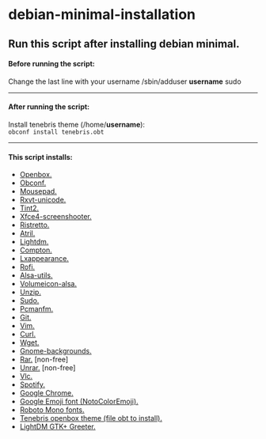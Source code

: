 # debian-minimal-installation
## Run this script after installing debian minimal.

#### Before running the script:
Change the last line with your username /sbin/adduser **username** sudo

***

#### After running the script:
Install tenebris theme (/home/**username**):  
<code>obconf install tenebris.obt</code>

***

#### This script installs:
* [Openbox.]
* [Obconf.]
* [Mousepad.]
* [Rxvt-unicode.]
* [Tint2.]
* [Xfce4-screenshooter.]
* [Ristretto.]
* [Atril.]
* [Lightdm.]
* [Compton.]
* [Lxappearance.]
* [Rofi.]
* [Alsa-utils.]
* [Volumeicon-alsa.]
* [Unzip.]
* [Sudo.]
* [Pcmanfm.]
* [Git.]
* [Vim.]
* [Curl.]
* [Wget.]
* [Gnome-backgrounds.]
* [Rar.] [non-free]
* [Unrar.] [non-free]
* [Vlc.]
* [Spotify.]
* [Google Chrome.]
* [Google Emoji font (NotoColorEmoji).]
* [Roboto Mono fonts.]
* [Tenebris openbox theme (file obt to install).]
* [LightDM GTK+ Greeter.]

[Openbox.]: https://packages.debian.org/bullseye/openbox
[Obconf.]: https://packages.debian.org/bullseye/obconf
[Mousepad.]: https://packages.debian.org/bullseye/mousepad
[Rxvt-unicode.]: https://packages.debian.org/bullseye/rxvt-unicode
[Tint2.]: https://packages.debian.org/bullseye/tint2
[Xfce4-screenshooter.]: https://packages.debian.org/bullseye/xfce4-screenshooter
[Ristretto.]: https://packages.debian.org/bullseye/ristretto
[Atril.]: https://packages.debian.org/bullseye/atril
[Lightdm.]: https://packages.debian.org/bullseye/lightdm
[Compton.]: https://packages.debian.org/bullseye/compton
[Lxappearance.]: https://packages.debian.org/bullseye/lxappearance
[Rofi.]: https://packages.debian.org/bullseye/rofi
[Alsa-utils.]: https://packages.debian.org/bullseye/alsa-utils
[Volumeicon-alsa.]: https://packages.debian.org/bullseye/volumeicon-alsa
[Unzip.]: https://packages.debian.org/bullseye/unzip
[Sudo.]: https://packages.debian.org/bullseye/sudo
[Pcmanfm.]: https://packages.debian.org/bullseye/pcmanfm
[Git.]: https://packages.debian.org/bullseye/git
[Vim.]: https://packages.debian.org/bullseye/vim
[Curl.]: https://packages.debian.org/bullseye/curl
[Wget.]: https://packages.debian.org/bullseye/wget
[Gnome-backgrounds.]: https://packages.debian.org/bullseye/gnome-backgrounds
[Rar.]: https://packages.debian.org/bullseye/rar
[Unrar.]: https://packages.debian.org/bullseye/unrar
[Vlc.]: https://packages.debian.org/bullseye/vlc
[Spotify.]: https://www.spotify.com/us/download/linux/
[Google Chrome.]: https://www.google.com/intl/en_us/chrome/
[Google Emoji font (NotoColorEmoji).]: https://victor.kropp.name/blog/emoji-on-linux/
[Roboto Mono fonts.]: https://fonts.google.com/
[Tenebris openbox theme (file obt to install).]: https://github.com/shaggyz/openbox-tenebris
[LightDM GTK+ Greeter.]: https://packages.debian.org/stretch/utils/lightdm-gtk-greeter-settings
